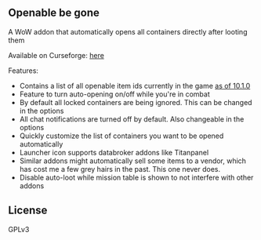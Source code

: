 ## Openable be gone
A WoW addon that automatically opens all containers directly after looting them

Available on Curseforge: [here](https://curseforge.com/wow/addons/auto-open-anything-updated)

Features:
* Contains a list of all openable item ids currently in the game [as of 10.1.0](https://www.wowhead.com/items?filter=11;1;0)
* Feature to turn auto-opening on/off while you're in combat
* By default all locked containers are being ignored. This can be changed in the options
* All chat notifications are turned off by default. Also changeable in the options
* Quickly customize the list of containers you want to be opened automatically
* Launcher icon supports databroker addons like Titanpanel
* Similar addons might automatically sell some items to a vendor, which has cost me a few grey hairs in the past. This one never does.
* Disable auto-loot while mission table is shown to not interfere with other addons

## License
GPLv3
